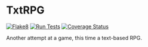 # TxtRPG

[![Flake8](https://github.com/okielife/txt_rpg/actions/workflows/flake8.yml/badge.svg)](https://github.com/okielife/txt_rpg/actions/workflows/flake8.yml)
[![Run Tests](https://github.com/okielife/txt_rpg/actions/workflows/test.yml/badge.svg)](https://github.com/okielife/txt_rpg/actions/workflows/test.yml)
[![Coverage Status](https://coveralls.io/repos/github/okielife/txt_rpg/badge.svg?branch=main)](https://coveralls.io/github/okielife/txt_rpg?branch=main)

Another attempt at a game, this time a text-based RPG.